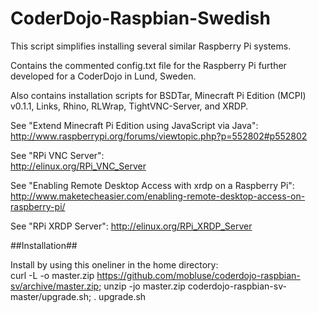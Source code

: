 CoderDojo-Raspbian-Swedish
==========================

This script simplifies installing several similar Raspberry Pi systems.

Contains the commented config.txt file for the Raspberry Pi further developed for a CoderDojo in Lund, Sweden.

Also contains installation scripts for BSDTar, Minecraft Pi Edition (MCPI) v0.1.1, Links, Rhino, RLWrap,
TightVNC-Server, and XRDP.

See "Extend Minecraft Pi Edition using JavaScript via Java":  
http://www.raspberrypi.org/forums/viewtopic.php?p=552802#p552802

See "RPi VNC Server":  
http://elinux.org/RPi_VNC_Server

See "Enabling Remote Desktop Access with xrdp on a Raspberry Pi":  
http://www.maketecheasier.com/enabling-remote-desktop-access-on-raspberry-pi/

See "RPi XRDP Server":
http://elinux.org/RPi_XRDP_Server

##Installation##

Install by using this oneliner in the home directory:  
curl -L -o master.zip https://github.com/mobluse/coderdojo-raspbian-sv/archive/master.zip; unzip -jo master.zip coderdojo-raspbian-sv-master/upgrade.sh; . upgrade.sh

